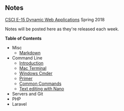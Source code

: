 ## Notes

[CSCI E-15 Dynamic Web Applications](https://dwa15.com) Spring 2018

Notes will be posted here as they're released each week. 

__Table of Contents__

+ Misc
  + [Markdown](/misc/markdown.md)
+ Command Line
  + [Introduction](/command-line/intro.md)
  + [Mac Terminal](/command-line/mac-terminal.md)
  + [Windows Cmder](/command-line/windows-cmder.md)
  + [Primer](/command-line/primer.md)
  + [Common Commands](/command-line/common-commands.md)
  + [Text editing with Nano](/command-line/nano.md)
+ Servers and Git
+ PHP
+ Laravel
